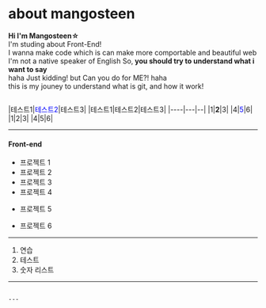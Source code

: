 # about mangosteen

<b>Hi I'm Mangosteen☆</b><br>
I'm studing about Front-End!<br>
I wanna make code which is can make more comportable and beautiful web<br>
I'm not a native speaker of English So,<b> you should try to understand what i want to say</b> <br>
haha Just kidding! but Can you do for ME?! haha<br>
this is my jouney to understand what is git, and how it work!<br>

```

```

|테스트1|<span style="color:blue">테스트2</span>|테스트3|
|테스트1|테스트2|테스트3|
|----|---|--|
|1|**2**|3|
|4|<span style="color:blue">5</span>|6|
|1|2|3|
|4|5|6|

---

#### Front-end

- 프로젝트 1
- 프로젝트 2
- 프로젝트 3
- 프로젝트 4

* 프로젝트 5

- 프로젝트 6

---

1. 연습
2. 테스트
3. 숫자 리스트

---

```

---
```
